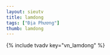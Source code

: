 ```yaml
---
layout: sieutv
title: lamdong
tags: ["Địa Phương"]
thumb: lamdong
---
```

{% include tvadv key="vn_lamdong" %}